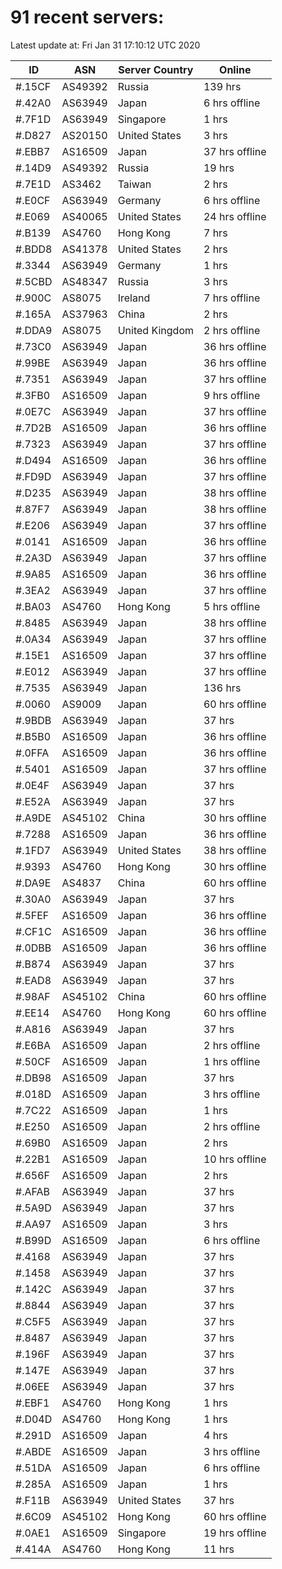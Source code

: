 # 91 recent servers:

Latest update at: Fri Jan 31 17:10:12 UTC 2020

| ID | ASN | Server Country | Online |
| -- | --- | -------------- | ------ |
| #.15CF | AS49392 | Russia | 139 hrs |
| #.42A0 | AS63949 | Japan | 6 hrs offline |
| #.7F1D | AS63949 | Singapore | 1 hrs |
| #.D827 | AS20150 | United States | 3 hrs |
| #.EBB7 | AS16509 | Japan | 37 hrs offline |
| #.14D9 | AS49392 | Russia | 19 hrs |
| #.7E1D | AS3462 | Taiwan | 2 hrs |
| #.E0CF | AS63949 | Germany | 6 hrs offline |
| #.E069 | AS40065 | United States | 24 hrs offline |
| #.B139 | AS4760 | Hong Kong | 7 hrs |
| #.BDD8 | AS41378 | United States | 2 hrs |
| #.3344 | AS63949 | Germany | 1 hrs |
| #.5CBD | AS48347 | Russia | 3 hrs |
| #.900C | AS8075 | Ireland | 7 hrs offline |
| #.165A | AS37963 | China | 2 hrs |
| #.DDA9 | AS8075 | United Kingdom | 2 hrs offline |
| #.73C0 | AS63949 | Japan | 36 hrs offline |
| #.99BE | AS63949 | Japan | 36 hrs offline |
| #.7351 | AS63949 | Japan | 37 hrs offline |
| #.3FB0 | AS16509 | Japan | 9 hrs offline |
| #.0E7C | AS63949 | Japan | 37 hrs offline |
| #.7D2B | AS16509 | Japan | 36 hrs offline |
| #.7323 | AS63949 | Japan | 37 hrs offline |
| #.D494 | AS16509 | Japan | 36 hrs offline |
| #.FD9D | AS63949 | Japan | 37 hrs offline |
| #.D235 | AS63949 | Japan | 38 hrs offline |
| #.87F7 | AS63949 | Japan | 38 hrs offline |
| #.E206 | AS63949 | Japan | 37 hrs offline |
| #.0141 | AS16509 | Japan | 36 hrs offline |
| #.2A3D | AS63949 | Japan | 37 hrs offline |
| #.9A85 | AS16509 | Japan | 36 hrs offline |
| #.3EA2 | AS63949 | Japan | 37 hrs offline |
| #.BA03 | AS4760 | Hong Kong | 5 hrs offline |
| #.8485 | AS63949 | Japan | 38 hrs offline |
| #.0A34 | AS63949 | Japan | 37 hrs offline |
| #.15E1 | AS16509 | Japan | 37 hrs offline |
| #.E012 | AS63949 | Japan | 37 hrs offline |
| #.7535 | AS63949 | Japan | 136 hrs |
| #.0060 | AS9009 | Japan | 60 hrs offline |
| #.9BDB | AS63949 | Japan | 37 hrs |
| #.B5B0 | AS16509 | Japan | 36 hrs offline |
| #.0FFA | AS16509 | Japan | 36 hrs offline |
| #.5401 | AS16509 | Japan | 37 hrs offline |
| #.0E4F | AS63949 | Japan | 37 hrs |
| #.E52A | AS63949 | Japan | 37 hrs |
| #.A9DE | AS45102 | China | 30 hrs offline |
| #.7288 | AS16509 | Japan | 36 hrs offline |
| #.1FD7 | AS63949 | United States | 38 hrs offline |
| #.9393 | AS4760 | Hong Kong | 30 hrs offline |
| #.DA9E | AS4837 | China | 60 hrs offline |
| #.30A0 | AS63949 | Japan | 37 hrs |
| #.5FEF | AS16509 | Japan | 36 hrs offline |
| #.CF1C | AS16509 | Japan | 36 hrs offline |
| #.0DBB | AS16509 | Japan | 36 hrs offline |
| #.B874 | AS63949 | Japan | 37 hrs |
| #.EAD8 | AS63949 | Japan | 37 hrs |
| #.98AF | AS45102 | China | 60 hrs offline |
| #.EE14 | AS4760 | Hong Kong | 60 hrs offline |
| #.A816 | AS63949 | Japan | 37 hrs |
| #.E6BA | AS16509 | Japan | 2 hrs offline |
| #.50CF | AS16509 | Japan | 1 hrs offline |
| #.DB98 | AS16509 | Japan | 37 hrs |
| #.018D | AS16509 | Japan | 3 hrs offline |
| #.7C22 | AS16509 | Japan | 1 hrs |
| #.E250 | AS16509 | Japan | 2 hrs offline |
| #.69B0 | AS16509 | Japan | 2 hrs |
| #.22B1 | AS16509 | Japan | 10 hrs offline |
| #.656F | AS16509 | Japan | 2 hrs |
| #.AFAB | AS63949 | Japan | 37 hrs |
| #.5A9D | AS63949 | Japan | 37 hrs |
| #.AA97 | AS16509 | Japan | 3 hrs |
| #.B99D | AS16509 | Japan | 6 hrs offline |
| #.4168 | AS63949 | Japan | 37 hrs |
| #.1458 | AS63949 | Japan | 37 hrs |
| #.142C | AS63949 | Japan | 37 hrs |
| #.8844 | AS63949 | Japan | 37 hrs |
| #.C5F5 | AS63949 | Japan | 37 hrs |
| #.8487 | AS63949 | Japan | 37 hrs |
| #.196F | AS63949 | Japan | 37 hrs |
| #.147E | AS63949 | Japan | 37 hrs |
| #.06EE | AS63949 | Japan | 37 hrs |
| #.EBF1 | AS4760 | Hong Kong | 1 hrs |
| #.D04D | AS4760 | Hong Kong | 1 hrs |
| #.291D | AS16509 | Japan | 4 hrs |
| #.ABDE | AS16509 | Japan | 3 hrs offline |
| #.51DA | AS16509 | Japan | 6 hrs offline |
| #.285A | AS16509 | Japan | 1 hrs |
| #.F11B | AS63949 | United States | 37 hrs |
| #.6C09 | AS45102 | Hong Kong | 60 hrs offline |
| #.0AE1 | AS16509 | Singapore | 19 hrs offline |
| #.414A | AS4760 | Hong Kong | 11 hrs |

